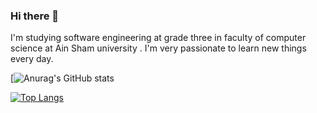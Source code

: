 ### Hi there 👋
<!-- <p>I'm software engineering student at level three .</p> -->
I'm studying software engineering at grade three in faculty of computer science at Ain Sham university .
I'm very passionate to learn new things every day.

[![Anurag's GitHub stats](https://github-readme-stats.vercel.app/api?username=salahashraf253&theme=radical&show_icons=true)

[![Top Langs](https://github-readme-stats.vercel.app/api/top-langs/?username=salahashraf253&theme=radical)](https://github.com/anuraghazra/github-readme-stats)



